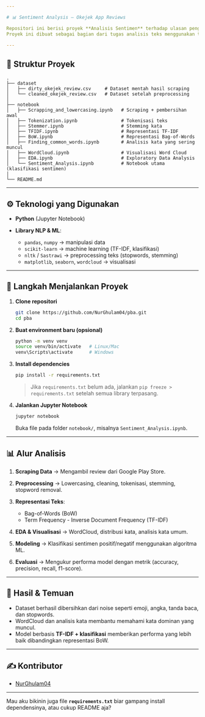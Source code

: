 ```yaml
---

# 📊 Sentiment Analysis – Okejek App Reviews

Repositori ini berisi proyek **Analisis Sentimen** terhadap ulasan pengguna aplikasi **Okejek** yang diambil dari **Google Play Store**.
Proyek ini dibuat sebagai bagian dari tugas analisis teks menggunakan teknik **Natural Language Processing (NLP)**.

---
```


## 📂 Struktur Proyek

```
.
├── dataset
│   ├── dirty_okejek_review.csv     # Dataset mentah hasil scraping
│   └── cleaned_okejek_review.csv   # Dataset setelah preprocessing
│
├── notebook
│   ├── Scrapping_and_lowercasing.ipynb   # Scraping + pembersihan awal
│   ├── Tokenization.ipynb                # Tokenisasi teks
│   ├── Stemmer.ipynb                     # Stemming kata
│   ├── TFIDF.ipynb                       # Representasi TF-IDF
│   ├── BoW.ipynb                         # Representasi Bag-of-Words
│   ├── Finding_common_words.ipynb        # Analisis kata yang sering muncul
│   ├── WordCloud.ipynb                   # Visualisasi Word Cloud
│   ├── EDA.ipynb                         # Exploratory Data Analysis
│   └── Sentiment_Analysis.ipynb          # Notebook utama (klasifikasi sentimen)
│
└── README.md
```

---

## ⚙️ Teknologi yang Digunakan

* **Python** (Jupyter Notebook)
* **Library NLP & ML**:

  * `pandas`, `numpy` → manipulasi data
  * `scikit-learn` → machine learning (TF-IDF, klasifikasi)
  * `nltk` / `Sastrawi` → preprocessing teks (stopwords, stemming)
  * `matplotlib`, `seaborn`, `wordcloud` → visualisasi

---

## 🚀 Langkah Menjalankan Proyek

1. **Clone repositori**

   ```bash
   git clone https://github.com/NurGhulam04/pba.git
   cd pba
   ```

2. **Buat environment baru (opsional)**

   ```bash
   python -m venv venv
   source venv/bin/activate   # Linux/Mac
   venv\Scripts\activate      # Windows
   ```

3. **Install dependencies**

   ```bash
   pip install -r requirements.txt
   ```

   > Jika `requirements.txt` belum ada, jalankan `pip freeze > requirements.txt` setelah semua library terpasang.

4. **Jalankan Jupyter Notebook**

   ```bash
   jupyter notebook
   ```

   Buka file pada folder `notebook/`, misalnya `Sentiment_Analysis.ipynb`.

---

## 📊 Alur Analisis

1. **Scraping Data** → Mengambil review dari Google Play Store.
2. **Preprocessing** → Lowercasing, cleaning, tokenisasi, stemming, stopword removal.
3. **Representasi Teks**:

   * Bag-of-Words (BoW)
   * Term Frequency - Inverse Document Frequency (TF-IDF)
4. **EDA & Visualisasi** → WordCloud, distribusi kata, analisis kata umum.
5. **Modeling** → Klasifikasi sentimen positif/negatif menggunakan algoritma ML.
6. **Evaluasi** → Mengukur performa model dengan metrik (accuracy, precision, recall, f1-score).

---

## 📌 Hasil & Temuan

* Dataset berhasil dibersihkan dari noise seperti emoji, angka, tanda baca, dan stopwords.
* WordCloud dan analisis kata membantu memahami kata dominan yang muncul.
* Model berbasis **TF-IDF + klasifikasi** memberikan performa yang lebih baik dibandingkan representasi BoW.

---

## ✍️ Kontributor

* [NurGhulam04](https://github.com/NurGhulam04)

---

Mau aku bikinin juga file **`requirements.txt`** biar gampang install dependensinya, atau cukup README aja?

